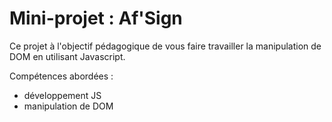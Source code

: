 # Mini-projet : Af'Sign

Ce projet à l'objectif pédagogique de vous faire travailler la manipulation de DOM en utilisant Javascript.

Compétences abordées :
- développement JS
- manipulation de DOM
